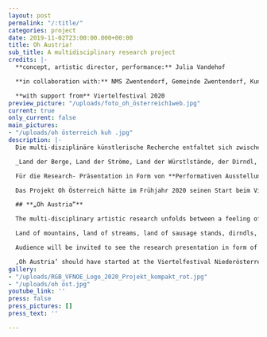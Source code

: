 ```yaml
---
layout: post
permalink: "/:title/"
categories: project
date: 2019-11-02T23:00:00.000+00:00
title: Oh Austria!
sub_title: A multidisciplinary research project
credits: |-
  **concept, artistic director, performance:** Julia Vandehof

  **in collaboration with:** NMS Zwentendorf, Gemeinde Zwentendorf, Kunstwerkstatt Tulln, artists from Tulln

  **with support from** Viertelfestival 2020
preview_picture: "/uploads/foto_oh_österreich1web.jpg"
current: true
only_current: false
main_pictures:
- "/uploads/oh österreich kuh .jpg"
description: |-
  Die multi-disziplinäre künstlerische Recherche entfaltet sich zwischen einem Gefühl der Heimatliebe und der kritischen Auseinandersetzung mit der „Identität“ Österreichs und des Begriffes „Home“ (Heimat, zu Hause, Haus). Durch einen persönlichen Zugang wird eine kritische Auseinandersetzung mit Humor und Tiefgang hervorgerufen, die abseits von populistischen Kampfansagen passiert.

  _Land der Berge, Land der Ströme, Land der Würstlstände, der Dirndl, der Kaffeehaus-Kultur, des Walzers und des Jodelns. Und bitte nicht den Gugelhupf vergessen. Aber was, wenn ich weder Jodeln kann, noch Schnitzel mag und das hier trotzdem meine sogenannte Heimat ist? Was macht Österreich aus? Was ist das Typische? Besondere? Was macht es zu meiner Heimat? Meinem zu Hause? Und was bedeutet dieser gern verwendete Heimat-Begriff jetzt eigentlich wirklich? Was ist Heimat?_

  Für die Research- Präsentation in Form von **Performativen Ausstellungen mit Theater, Bildender Kunst, Live-Musik und Poesie wird das Publikum eingeladen, den unterschiedlichen Entwürfen zu begegnen.**

  Das Projekt Oh Österreich hätte im Frühjahr 2020 seinen Start beim Viertelfestivals Niederösterreich haben sollen. Im Rahmen dessen wären Recherche-Workshops in Kooperation mit der NMS Zwentendorf und Künstler/innen aus dem Tullnerfeld angedacht gewesen. Aufgrund der aktuellen Situation wurde das Viertelfestival 2020 auf das kommende Jahr verschoben. Dieses neue Zeitfenster eröffnet mit Sicherheit auch eine spannende Gelegenheit gerade in diesem Moment an dem Recherche-Projekt zu arbeiten.

  ## **„Oh Austria“**

  The multi-disciplinary artistic research unfolds between a feeling of love of home and a critical examination of the "identity" of Austria and the term "home" (home, at home, house).

  Land of mountains, land of streams, land of sausage stands, dirndls, coffeehouse culture, waltzes and yodelling. And please don't forget the Gugelhupf. But what if I can neither yodel nor like schnitzel and this is still my so-called home? What makes Austria special? What is typical? What makes it my home? And what does this popular home term really mean now? What is home?

  Audience will be invited to see the research presentation in form of aperformative exhibition with theater, visual arts, live music and poetry.

  ‚Oh Austria’ should have started at the Viertelfestival Niederösterreich in spring 2020. As part of this, research workshops in cooperation with the NMS Zwentendorf and artists from Tullnerfeld were planned. Due to the current situation, the festival has been postponed to the coming year. This new time window certainly opens up an exciting opportunity to work on the research project at this very moment
gallery:
- "/uploads/RGB_VFNOE_Logo_2020_Projekt_kompakt_rot.jpg"
- "/uploads/oh öst.jpg"
youtube_link: ''
press: false
press_pictures: []
press_text: ''

---
```

